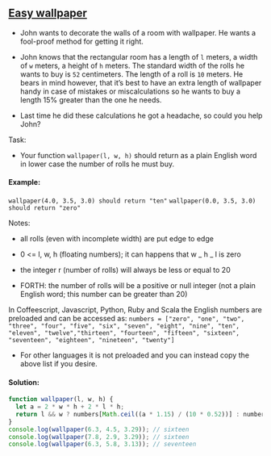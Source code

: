 ## [Easy wallpaper](https://www.codewars.com/kata/567501aec64b81e252000003)

- John wants to decorate the walls of a room with wallpaper. He wants a fool-proof method for getting it right.

- John knows that the rectangular room has a length of `l` meters, a width of `w` meters, a height of `h` meters. The standard width of the rolls he wants to buy is `52` centimeters. The length of a roll is `10` meters. He bears in mind however, that it’s best to have an extra length of wallpaper handy in case of mistakes or miscalculations so he wants to buy a length 15% greater than the one he needs.

- Last time he did these calculations he got a headache, so could you help John?

Task:

- Your function `wallpaper(l, w, h)` should return as a plain English word in lower case the number of rolls he must buy.

#### Example:
`wallpaper(4.0, 3.5, 3.0) should return "ten"`
`wallpaper(0.0, 3.5, 3.0) should return "zero"`

Notes:

- all rolls (even with incomplete width) are put edge to edge

- 0 <= l, w, h (floating numbers); it can happens that w _ h _ l is zero

- the integer r (number of rolls) will always be less or equal to 20

- FORTH: the number of rolls will be a positive or null integer (not a plain English word; this number can be greater than 20)

In Coffeescript, Javascript, Python, Ruby and Scala the English numbers are preloaded and can be accessed as:
`numbers = ["zero", "one", "two", "three", "four", "five", "six", "seven", "eight", "nine", "ten", "eleven", "twelve","thirteen", "fourteen", "fifteen", "sixteen", "seventeen", "eighteen", "nineteen", "twenty"]`

- For other languages it is not preloaded and you can instead copy the above list if you desire.

#### Solution:

```js
function wallpaper(l, w, h) {
  let a = 2 * w * h + 2 * l * h;
  return l && w ? numbers[Math.ceil((a * 1.15) / (10 * 0.52))] : numbers[0];
}
console.log(wallpaper(6.3, 4.5, 3.29)); // sixteen
console.log(wallpaper(7.8, 2.9, 3.29)); // sixteen
console.log(wallpaper(6.3, 5.8, 3.13)); // seventeen
```

